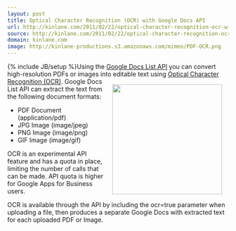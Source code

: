 ```yaml
---
layout: post
title: Optical Character Recognition (OCR) with Google Docs API
url: http://kinlane.com/2011/02/22/optical-character-recognition-ocr-with-google-docs-api/
source: http://kinlane.com/2011/02/22/optical-character-recognition-ocr-with-google-docs-api/
domain: kinlane.com
image: http://kinlane-productions.s3.amazonaws.com/mimeo/PDF-OCR.png
---
```

{% include JB/setup %}Using the <a href="http://code.google.com/apis/documents/" target="_blank">Google Docs List API</a> you can convert high-resolution PDFs or images into editable text using <a class="zem_slink" title="Optical character recognition" rel="wikipedia" href="http://en.wikipedia.org/wiki/Optical_character_recognition">Optical Character Recognition (OCR)</a>.
<a href="http://www.soliddocuments.com/info.htm?id=233&amp;product=SolidPDFTools&amp;subject=CreateSearchableLayer" target="_blank"><img style="padding: 15px;" src="http://kinlane-productions.s3.amazonaws.com/mimeo/PDF-OCR.png" alt="" width="250" align="right" /></a>
Google Docs List API can extract the text from the following document formats:
<ul class="mainlist">
	<li>PDF Document (application/pdf)</li>
	<li>JPG Image (image/jpeg)</li>
	<li>PNG Image (image/png)</li>
	<li>GIF Image (image/gif)</li>
</ul>
OCR is an experimental API feature and has a quota in place, limiting the number of calls that can be made.  API quota is higher for Google Apps for Business users.<p></p>
OCR is available through the API by including the ocr=true parameter when uploading a file, then produces a separate Google Docs with extracted text for each uploaded PDF or Image.
